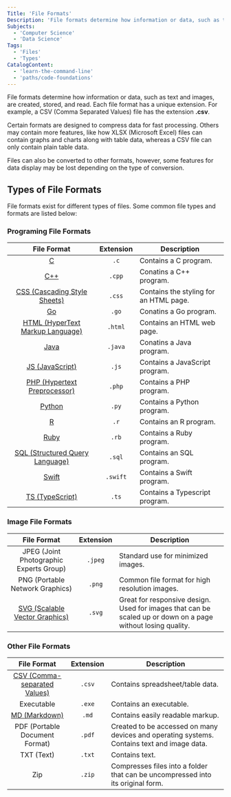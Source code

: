```yaml
---
Title: 'File Formats'
Description: 'File formats determine how information or data, such as text and images, are created, stored, and read.'
Subjects:
  - 'Computer Science'
  - 'Data Science'
Tags:
  - 'Files'
  - 'Types'
CatalogContent:
  - 'learn-the-command-line'
  - 'paths/code-foundations'
---
```


File formats determine how information or data, such as text and images, are created, stored, and read. Each file format has a unique extension. For example, a CSV (Comma Separated Values) file has the extension **.csv**.

Certain formats are designed to compress data for fast processing. Others may contain more features, like how XLSX (Microsoft Excel) files can contain graphs and charts along with table data, whereas a CSV file can only contain plain table data.

Files can also be converted to other formats, however, some features for data display may be lost depending on the type of conversion.

## Types of File Formats

File formats exist for different types of files. Some common file types and formats are listed below:

### Programing File Formats

|                                    File Format                                     | Extension | Description                            |
| :--------------------------------------------------------------------------------: | :-------: | -------------------------------------- |
|                  [C](https://www.codecademy.com/resources/docs/c)                  |   `.c`    | Contains a C program.                  |
|                [C++](https://www.codecademy.com/resources/docs/cpp)                |  `.cpp`   | Conatins a C++ program.                |
|   [CSS (Cascading Style Sheets)](https://www.codecademy.com/resources/docs/css)    |  `.css`   | Contains the styling for an HTML page. |
|                 [Go](https://www.codecademy.com/resources/docs/go)                 |   `.go`   | Conatins a Go program.                 |
| [HTML (HyperText Markup Language)](https://www.codecademy.com/resources/docs/html) |  `.html`  | Contains an HTML web page.             |
|               [Java](https://www.codecademy.com/resources/docs/java)               |  `.java`  | Conatins a Java program.               |
|      [JS (JavaScript)](https://www.codecademy.com/resources/docs/javascript)       |   `.js`   | Contains a JavaScript program.         |
|   [PHP (Hypertext Preprocessor)](https://www.codecademy.com/resources/docs/php)    |  `.php`   | Contains a PHP program.                |
|             [Python](https://www.codecademy.com/resources/docs/python)             |   `.py`   | Contains a Python program.             |
|                  [R](https://www.codecademy.com/resources/docs/r)                  |   `.r`    | Contains an R program.                 |
|               [Ruby](https://www.codecademy.com/resources/docs/ruby)               |   `.rb`   | Contains a Ruby program.               |
|  [SQL (Structured Query Language)](https://www.codecademy.com/resources/docs/sql)  |  `.sql`   | Contains an SQL program.               |
|              [Swift](https://www.codecademy.com/resources/docs/swift)              | `.swift`  | Contains a Swift program.              |
|      [TS (TypeScript)](https://www.codecademy.com/resources/docs/typescript)       |   `.ts`   | Contains a Typescript program.         |

### Image File Formats

|                                       File Format                                       | Extension | Description                                                                                                  |
| :-------------------------------------------------------------------------------------: | :-------: | ------------------------------------------------------------------------------------------------------------ |
|                         JPEG (Joint Photographic Experts Group)                         |  `.jpeg`  | Standard use for minimized images.                                                                           |
|                             PNG (Portable Network Graphics)                             |  `.png`   | Common file format for high resolution images.                                                               |
| [SVG (Scalable Vector Graphics)](https://www.codecademy.com/resources/docs/general/svg) |  `.svg`   | Great for responsive design. Used for images that can be scaled up or down on a page without losing quality. |

### Other File Formats

|                                      File Format                                      | Extension | Description                                                                                 |
| :-----------------------------------------------------------------------------------: | :-------: | ------------------------------------------------------------------------------------------- |
| [CSV (Comma-separated Values)](https://www.codecademy.com/resources/docs/general/csv) |  `.csv`   | Contains spreadsheet/table data.                                                            |
|                                      Executable                                       |  `.exe`   | Contains an executable.                                                                     |
|          [MD (Markdown)](https://www.codecademy.com/resources/docs/markdown)          |   `.md`   | Contains easily readable markup.                                                            |
|                            PDF (Portable Document Format)                             |  `.pdf`   | Created to be accessed on many devices and operating systems. Contains text and image data. |
|                                      TXT (Text)                                       |  `.txt`   | Contains text.                                                                              |
|                                          Zip                                          |  `.zip`   | Compresses files into a folder that can be uncompressed into its original form.             |
